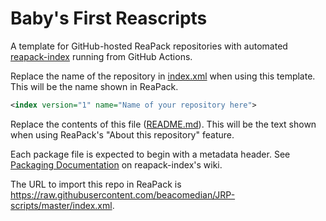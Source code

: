 # Baby's First Reascripts

A template for GitHub-hosted ReaPack repositories with automated
[reapack-index](https://github.com/cfillion/reapack-index)
running from GitHub Actions.

Replace the name of the repository in [index.xml](/index.xml) when using this template.
This will be the name shown in ReaPack.

```xml
<index version="1" name="Name of your repository here">
```

Replace the contents of this file ([README.md](/README.md)).
This will be the text shown when using ReaPack's "About this repository" feature.

Each package file is expected to begin with a metadata header.
See [Packaging Documentation](https://github.com/cfillion/reapack-index/wiki/Packaging-Documentation) on reapack-index's wiki.

The URL to import this repo in ReaPack is https://raw.githubusercontent.com/beacomedian/JRP-scripts/master/index.xml.
